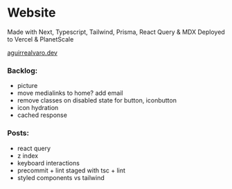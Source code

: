 # Website

Made with Next, Typescript, Tailwind, Prisma, React Query & MDX
Deployed to Vercel & PlanetScale

[aguirrealvaro.dev](https://aguirrealvaro.dev)

### Backlog:

- picture
- move medialinks to home? add email
- remove classes on disabled state for button, iconbutton
- icon hydration
- cached response

### Posts:

- react query
- z index
- keyboard interactions
- precommit + lint staged with tsc + lint
- styled components vs tailwind
